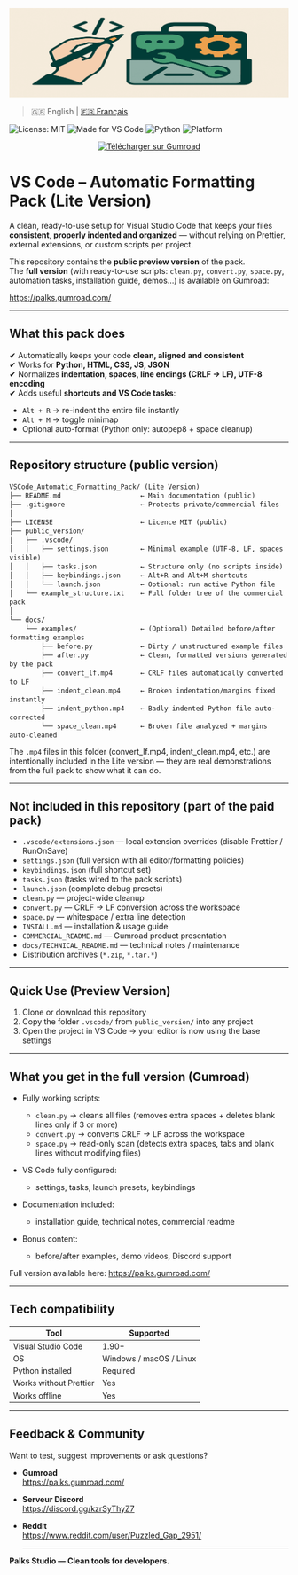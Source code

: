 <p align="center">
  <img src="docs/images/Palks_Studio.png" alt="VS Code Pack - Palks Studio">
</p>

> 🇬🇧 English | [🇫🇷 Français](./VSCode_Pack_Formatage_Automatique_FR/README_FR.md)

![License: MIT](https://img.shields.io/badge/License-MIT-green.svg)
![Made for VS Code](https://img.shields.io/badge/Editor-VS%20Code-blue.svg)
![Python](https://img.shields.io/badge/Python-3.x-yellow.svg)
![Platform](https://img.shields.io/badge/OS-Windows%20%7C%20macOS%20%7C%20Linux-lightgrey.svg)

<p align="center">
  <a href="https://palks.gumroad.com/" target="_blank">
    <img src="https://img.shields.io/badge/🔽 Télécharger%20sur-Gumroad-orange?style=for-the-badge" alt="Télécharger sur Gumroad">
  </a>
</p>

# VS Code – Automatic Formatting Pack (Lite Version)

A clean, ready-to-use setup for Visual Studio Code that keeps your files **consistent, properly indented and organized** — without relying on Prettier, external extensions, or custom scripts per project.

This repository contains the **public preview version** of the pack.  
The **full version** (with ready-to-use scripts: `clean.py`, `convert.py`, `space.py`, automation tasks, installation guide, demos…) is available on Gumroad:

https://palks.gumroad.com/ 

---

## What this pack does

✔ Automatically keeps your code **clean, aligned and consistent**  
✔ Works for **Python, HTML, CSS, JS, JSON**  
✔ Normalizes **indentation, spaces, line endings (CRLF → LF), UTF-8 encoding**  
✔ Adds useful **shortcuts and VS Code tasks**:  
- `Alt + R` → re-indent the entire file instantly  
- `Alt + M` → toggle minimap  
- Optional auto-format (Python only: autopep8 + space cleanup)

---

## Repository structure (public version)  
```
VSCode_Automatic_Formatting_Pack/ (Lite Version)
├── README.md                    ← Main documentation (public)
├── .gitignore                   ← Protects private/commercial files
│
├── LICENSE                      ← Licence MIT (public)
├── public_version/
│   ├── .vscode/
│   │   ├── settings.json        ← Minimal example (UTF-8, LF, spaces visible)
│   │   ├── tasks.json           ← Structure only (no scripts inside)
│   │   ├── keybindings.json     ← Alt+R and Alt+M shortcuts
│   │   └── launch.json          ← Optional: run active Python file
│   └── example_structure.txt    ← Full folder tree of the commercial pack
│
└── docs/
    └── examples/                ← (Optional) Detailed before/after formatting examples
        ├── before.py            ← Dirty / unstructured example files
        ├── after.py             ← Clean, formatted versions generated by the pack
        ├── convert_lf.mp4       ← CRLF files automatically converted to LF
        ├── indent_clean.mp4     ← Broken indentation/margins fixed instantly
        ├── indent_python.mp4    ← Badly indented Python file auto-corrected
        └── space_clean.mp4      ← Broken file analyzed + margins auto-cleaned
```


The `.mp4` files in this folder (convert_lf.mp4, indent_clean.mp4, etc.) are intentionally included in the Lite version — they are real demonstrations from the full pack to show what it can do.

---

## Not included in this repository (part of the paid pack)

- `.vscode/extensions.json` — local extension overrides (disable Prettier / RunOnSave)  
- `settings.json` (full version with all editor/formatting policies)  
- `keybindings.json` (full shortcut set)  
- `tasks.json` (tasks wired to the pack scripts)  
- `launch.json` (complete debug presets)  
- `clean.py` — project-wide cleanup  
- `convert.py` — CRLF → LF conversion across the workspace  
- `space.py` — whitespace / extra line detection  
- `INSTALL.md` — installation & usage guide  
- `COMMERCIAL_README.md` — Gumroad product presentation  
- `docs/TECHNICAL_README.md` — technical notes / maintenance  
- Distribution archives (`*.zip`, `*.tar.*`)

---

## Quick Use (Preview Version)

1. Clone or download this repository    
2. Copy the folder `.vscode/` from `public_version/` into any project    
3. Open the project in VS Code → your editor is now using the base settings

---

## What you get in the full version (Gumroad)

- Fully working scripts:  
   - `clean.py` → cleans all files (removes extra spaces + deletes blank lines only if 3 or more)  
   - `convert.py` → converts CRLF → LF across the workspace  
   - `space.py` → read-only scan (detects extra spaces, tabs and blank lines without modifying files)

- VS Code fully configured:  
   - settings, tasks, launch presets, keybindings

- Documentation included:  
   - installation guide, technical notes, commercial readme

- Bonus content:  
   - before/after examples, demo videos, Discord support

Full version available here: https://palks.gumroad.com/

---

## Tech compatibility

| Tool                    | Supported |
|-------------------------|-----------|
| Visual Studio Code      | 1.90+  |
| OS                      | Windows / macOS / Linux |
| Python installed        | Required |
| Works without Prettier  | Yes |
| Works offline           | Yes |

---

## Feedback & Community

Want to test, suggest improvements or ask questions?

- **Gumroad**  
  https://palks.gumroad.com/

- **Serveur Discord**  
  https://discord.gg/kzrSyThyZ7

- **Reddit**  
  https://www.reddit.com/user/Puzzled_Gap_2951/

  ---

**Palks Studio — Clean tools for developers.**
